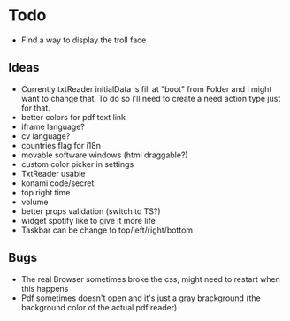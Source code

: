 # Todo

- Find a way to display the troll face

## Ideas

- Currently txtReader initialData is fill at "boot" from Folder and i might want to change that. To do so i'll need to create a need action type just for that.
- better colors for pdf text link
- iframe language?
- cv language?
- countries flag for i18n
- movable software windows (html draggable?)
- custom color picker in settings
- TxtReader usable
- konami code/secret
- top right time
- volume
- better props validation (switch to TS?)
- widget spotify like to give it more life
- Taskbar can be change to top/left/right/bottom

## Bugs

- The real Browser sometimes broke the css, might need to restart when this happens
- Pdf sometimes doesn't open and it's just a gray brackground (the background color of the actual pdf reader)

